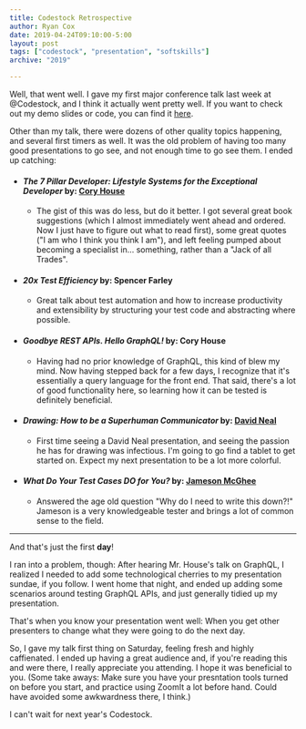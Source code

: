 ```yaml
---
title: Codestock Retrospective
author: Ryan Cox
date: 2019-04-24T09:10:00-5:00
layout: post
tags: ["codestock", "presentation", "softskills"]
archive: "2019"

---
```


Well, that went well.  I gave my first major conference talk last week at @Codestock, and I think it actually went pretty well.  If you want to check out my demo slides or code, you can find it [here](https://github.com/RyCox/RestApiDemo).

Other than my talk, there were dozens of other quality topics happening, and several first timers as well.  It was the old problem of having too many good presentations to go see, and not enough time to go see them.  I ended up catching:

- #### _The 7 Pillar Developer: Lifestyle Systems for the Exceptional Developer_ by: [Cory House](https://twitter.com/housecor)
    - The gist of this was do less, but do it better.  I got several great book suggestions (which I almost immediately went ahead and ordered.  Now I just have to figure out what to read first), some great quotes ("I am who I think you think I am"), and left feeling pumped about becoming a specialist in... something, rather than a "Jack of all Trades".
- #### _20x Test Efficiency_ by: Spencer Farley
    - Great talk about test automation and how to increase productivity and extensibility by structuring your test code and abstracting where possible.
- #### _Goodbye REST APIs. Hello GraphQL!_ by: Cory House
    - Having had no prior knowledge of GraphQL, this kind of blew my mind. 
    Now having stepped back for a few days, I recognize that it's essentially a query language for the front end.  That said, there's a lot of good functionality here, so learning how it can be tested is definitely beneficial.
- #### _Drawing: How to be a Superhuman Communicator_ by: [David Neal](https://twitter.com/reverentgeek)
    - First time seeing a David Neal presentation, and seeing the passion he has for drawing was infectious.  I'm going to go find a tablet to get started on.  Expect my next presentation to be a lot more colorful.
- #### _What Do Your Test Cases DO for You?_ by: [Jameson McGhee](https://twitter.com/JamesonRMcGhee)
    - Answered the age old question "Why do I need to write this down?!"  Jameson is a very knowledgeable tester and brings a lot of common sense to the field.

--- 

And that's just the first **day**!  

I ran into a problem, though: After hearing Mr. House's talk on GraphQL, I realized I needed to add some technological cherries to my presentation sundae, if you follow.  I went home that night, and ended up adding some scenarios around testing GraphQL APIs, and just generally tidied up my presentation.

That's when you know your presentation went well: When you get other presenters to change what they were going to do the next day.

So, I gave my talk first thing on Saturday, feeling fresh and highly caffienated.  I ended up having a great audience and, if you're reading this and were there, I really appreciate you attending.  I hope it was beneficial to you.  (Some take aways: Make sure you have your presntation tools turned on before you start, and practice using ZoomIt a lot before hand.  Could have avoided some awkwardness there, I think.)

I can't wait for next year's Codestock.  